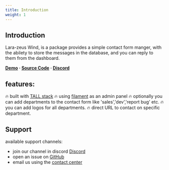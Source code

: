 ```yaml
---
title: Introduction
weight: 1
---
```


## Introduction

Lara-zeus Wind, is a package provides a simple contact form manger, with the abilety to store the messages in the database, and you can reply to them from the dashboard.

**[Demo](https://wind.larazeus.com) · [Source Code](https://github.com/lara-zeus/wind) · [Discord](https://discord.com/channels/883083792112300104/943098344174141460)**

## features:

🔥 built with [TALL stack](https://tallstack.dev/)
🔥 using [filament](https://filamentadmin.com) as an admin panel
🔥 optionally you can add departments to the contact form like 'sales','dev','report bug' etc.
🔥 you can add logos for all departments.
🔥 direct URL to contact on specific department.

## Support

available support channels:
* join our channel in discord [Discord](https://discord.com/channels/883083792112300104/943098344174141460)
* open an issue on [GitHub](https://github.com/lara-zeus/wind/issues)
* email us using the [contact center](https://larazeus.com/contact-us)

